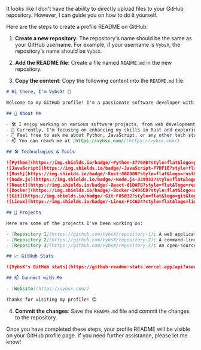 It looks like I don't have the ability to directly upload files to your GitHub repository. However, I can guide you on how to do it yourself.

Here are the steps to create a profile README on GitHub:

1. **Create a new repository**: The repository's name should be the same as your GitHub username. For example, if your username is `VybsX`, the repository's name should be `VybsX`.

2. **Add the README file**: Create a file named `README.md` in the new repository.

3. **Copy the content**: Copy the following content into the `README.md` file:

```markdown name=README.md
# Hi there, I'm VybsX! 👋

Welcome to my GitHub profile! I'm a passionate software developer with a love for open-source contributions and learning new technologies. Here's a little more about me:

## 🚀 About Me

- 🛠️ I enjoy working on various software projects, from web development to system-level programming.
- 🌱 Currently, I'm focusing on enhancing my skills in Rust and exploring the world of blockchain development.
- 💬 Feel free to ask me about Python, JavaScript, or any other tech stack I've worked on.
- 📫 You can reach me at [https://vybsx.com/](https://vybsx.com/).

## 🛠️ Technologies & Tools

![Python](https://img.shields.io/badge/-Python-3776AB?style=flat&logo=python&logoColor=white)
![JavaScript](https://img.shields.io/badge/-JavaScript-F7DF1E?style=flat&logo=javascript&logoColor=black)
![Rust](https://img.shields.io/badge/-Rust-000000?style=flat&logo=rust&logoColor=white)
![Node.js](https://img.shields.io/badge/-Node.js-339933?style=flat&logo=node.js&logoColor=white)
![React](https://img.shields.io/badge/-React-61DAFB?style=flat&logo=react&logoColor=black)
![Docker](https://img.shields.io/badge/-Docker-2496ED?style=flat&logo=docker&logoColor=white)
![Git](https://img.shields.io/badge/-Git-F05032?style=flat&logo=git&logoColor=white)
![Linux](https://img.shields.io/badge/-Linux-FCC624?style=flat&logo=linux&logoColor=black)

## 🔧 Projects

Here are some of the projects I've been working on:

- [Repository 1](https://github.com/VybsX/repository-1): A web application built with React and Node.js.
- [Repository 2](https://github.com/VybsX/repository-2): A command-line tool written in Rust.
- [Repository 3](https://github.com/VybsX/repository-3): An open-source library for blockchain development.

## 📈 GitHub Stats

![VybsX's GitHub stats](https://github-readme-stats.vercel.app/api?username=VybsX&show_icons=true&theme=radical)

## 📫 Connect with Me

- [Website](https://vybsx.com/)

Thanks for visiting my profile! 😊
```

4. **Commit the changes**: Save the `README.md` file and commit the changes to the repository.

Once you have completed these steps, your profile README will be visible on your GitHub profile page. If you need further assistance, please let me know!
